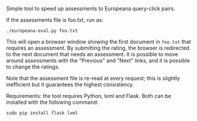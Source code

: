 Simple tool to speed up assessments to Europeana query-click pairs.

If the assessments file is foo.txt, run as:

    ./europeana-eval.py foo.txt

This will open a browser window showing the first document in `foo.txt` that
requires an assessment. By submitting the rating, the browser is redirected to
the next document that needs an assessment. It is possible to move around
assessments with the "Previous" and "Next" links, and it is possible to change
the ratings.

Note that the assessment file is re-read at every request; this is slightly
inefficient but it guarantees the highest consistency.

Requirements: the tool requires Python, lxml and Flask. Both can be installed
with the following command:

    sudo pip install flask lxml


